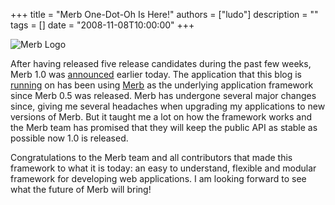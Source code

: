 +++
title = "Merb One-Dot-Oh Is Here!"
authors = ["ludo"]
description = ""
tags = []
date = "2008-11-08T10:00:00"
+++

![Merb Logo](merb.jpg)

After having released five release candidates during the past few weeks, Merb 1.0 was [announced](http://brainspl.at/articles/2008/11/08/merb-1-0) earlier today. The application that this blog is [running](http://github.com/ludo/to-publish) on has been using [Merb](http://merbivore.com) as the underlying application framework since Merb 0.5 was released. Merb has undergone several major changes since, giving me several headaches when upgrading my applications to new versions of Merb. But it taught me a lot on how the framework works and the Merb team has promised that they will keep the public API as stable as possible now 1.0 is released.

Congratulations to the Merb team and all contributors that made this framework to what it is today: an easy to understand, flexible and modular framework for developing web applications. I am looking forward to see what the future of Merb will bring!